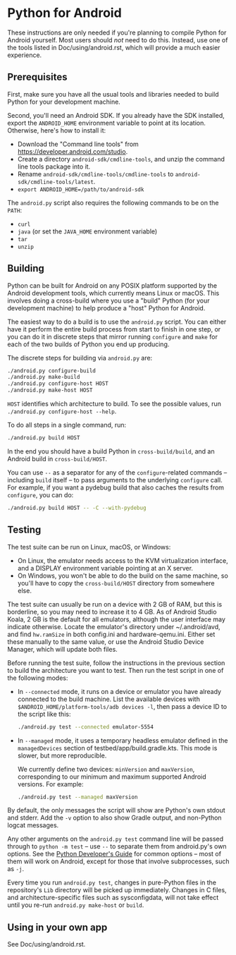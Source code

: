 # Python for Android

These instructions are only needed if you're planning to compile Python for
Android yourself. Most users should *not* need to do this. Instead, use one of
the tools listed in Doc/using/android.rst, which will provide a much easier
experience.


## Prerequisites

First, make sure you have all the usual tools and libraries needed to build
Python for your development machine.

Second, you'll need an Android SDK. If you already have the SDK installed,
export the `ANDROID_HOME` environment variable to point at its location.
Otherwise, here's how to install it:

* Download the "Command line tools" from <https://developer.android.com/studio>.
* Create a directory `android-sdk/cmdline-tools`, and unzip the command line
  tools package into it.
* Rename `android-sdk/cmdline-tools/cmdline-tools` to
  `android-sdk/cmdline-tools/latest`.
* `export ANDROID_HOME=/path/to/android-sdk`

The `android.py` script also requires the following commands to be on the `PATH`:

* `curl`
* `java` (or set the `JAVA_HOME` environment variable)
* `tar`
* `unzip`


## Building

Python can be built for Android on any POSIX platform supported by the Android
development tools, which currently means Linux or macOS. This involves doing a
cross-build where you use a "build" Python (for your development machine) to
help produce a "host" Python for Android.

The easiest way to do a build is to use the `android.py` script. You can either
have it perform the entire build process from start to finish in one step, or
you can do it in discrete steps that mirror running `configure` and `make` for
each of the two builds of Python you end up producing.

The discrete steps for building via `android.py` are:

```sh
./android.py configure-build
./android.py make-build
./android.py configure-host HOST
./android.py make-host HOST
```

`HOST` identifies which architecture to build. To see the possible values, run
`./android.py configure-host --help`.

To do all steps in a single command, run:

```sh
./android.py build HOST
```

In the end you should have a build Python in `cross-build/build`, and an Android
build in `cross-build/HOST`.

You can use `--` as a separator for any of the `configure`-related commands –
including `build` itself – to pass arguments to the underlying `configure`
call. For example, if you want a pydebug build that also caches the results from
`configure`, you can do:

```sh
./android.py build HOST -- -C --with-pydebug
```


## Testing

The test suite can be run on Linux, macOS, or Windows:

* On Linux, the emulator needs access to the KVM virtualization interface, and
  a DISPLAY environment variable pointing at an X server.
* On Windows, you won't be able to do the build on the same machine, so you'll
  have to copy the `cross-build/HOST` directory from somewhere else.

The test suite can usually be run on a device with 2 GB of RAM, but this is
borderline, so you may need to increase it to 4 GB. As of Android
Studio Koala, 2 GB is the default for all emulators, although the user interface
may indicate otherwise. Locate the emulator's directory under ~/.android/avd,
and find `hw.ramSize` in both config.ini and hardware-qemu.ini. Either set these
manually to the same value, or use the Android Studio Device Manager, which will
update both files.

Before running the test suite, follow the instructions in the previous section
to build the architecture you want to test. Then run the test script in one of
the following modes:

* In `--connected` mode, it runs on a device or emulator you have already
  connected to the build machine. List the available devices with
  `$ANDROID_HOME/platform-tools/adb devices -l`, then pass a device ID to the
  script like this:

  ```sh
  ./android.py test --connected emulator-5554
  ```

* In `--managed` mode, it uses a temporary headless emulator defined in the
  `managedDevices` section of testbed/app/build.gradle.kts. This mode is slower,
  but more reproducible.

  We currently define two devices: `minVersion` and `maxVersion`, corresponding
  to our minimum and maximum supported Android versions. For example:

  ```sh
  ./android.py test --managed maxVersion
  ```

By default, the only messages the script will show are Python's own stdout and
stderr. Add the `-v` option to also show Gradle output, and non-Python logcat
messages.

Any other arguments on the `android.py test` command line will be passed through
to `python -m test` – use `--` to separate them from android.py's own options.
See the [Python Developer's
Guide](https://devguide.python.org/testing/run-write-tests/) for common options
– most of them will work on Android, except for those that involve subprocesses,
such as `-j`.

Every time you run `android.py test`, changes in pure-Python files in the
repository's `Lib` directory will be picked up immediately. Changes in C files,
and architecture-specific files such as sysconfigdata, will not take effect
until you re-run `android.py make-host` or `build`.


## Using in your own app

See Doc/using/android.rst.
